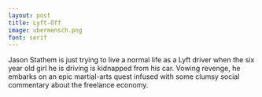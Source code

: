 ```yaml
---
layout: post
title: Lyft-Off
image: ubermensch.png
font: serif
---
```


Jason Stathem is just trying to live a normal life as a Lyft driver when the six year old girl he is driving is kidnapped from his car.  Vowing revenge, he embarks on an epic martial-arts quest infused with some clumsy social commentary about the freelance economy.